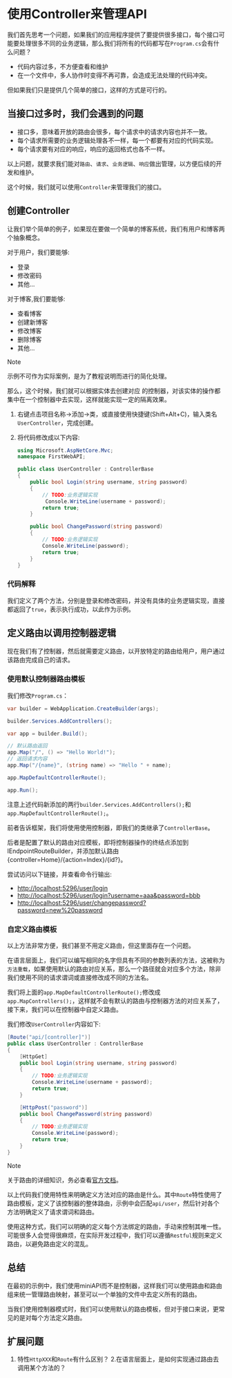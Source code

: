# 使用Controller来管理API

我们首先思考一个问题，如果我们的应用程序提供了要提供很多接口，每个接口可能要处理很多不同的业务逻辑，那么我们将所有的代码都写在`Program.cs`会有什么问题？

- 代码内容过多，不方便查看和维护
- 在一个文件中，多人协作时变得不再可靠，会造成无法处理的代码冲突。

但如果我们只是提供几个简单的接口，这样的方式是可行的。

## 当接口过多时，我们会遇到的问题

- 接口多，意味着开放的路由会很多，每个请求中的请求内容也并不一致。
- 每个请求所需要的业务逻辑处理各不一样，每一个都要有对应的代码实现。
- 每个请求要有对应的响应，响应的返回格式也各不一样。

以上问题，就要求我们能对`路由`、`请求`、`业务逻辑`、`响应`做出管理，以方便后续的开发和维护。

这个时候，我们就可以使用`Controller`来管理我们的接口。

## 创建Controller

让我们举个简单的例子，如果现在要做一个简单的博客系统，我们有用户和博客两个抽象概念。

对于用户，我们要能够:

- 登录
- 修改密码
- 其他...

对于博客,我们要能够:

- 查看博客
- 创建新博客
- 修改博客
- 删除博客
- 其他...

> [!NOTE]
> 示例不可作为实际案例，是为了教程说明而进行的简化处理。

那么，这个时候，我们就可以根据实体去创建对应 的控制器，对该实体的操作都集中在一个控制器中去实现，这样就能实现一定的隔离效果。

1. 右键点击项目名称->添加->类，或直接使用快捷键(Shift+Alt+C)，输入类名`UserController`，完成创建。
2. 将代码修改成以下内容:

    ```csharp
    using Microsoft.AspNetCore.Mvc;
    namespace FirstWebAPI;

    public class UserController : ControllerBase
    {
        public bool Login(string username, string password)
        {
            // TODO:业务逻辑实现
             Console.WriteLine(username + password);
            return true;
        }

        public bool ChangePassword(string password)
        {
            // TODO:业务逻辑实现
            Console.WriteLine(password);
            return true;
        }
    }
    ```

### 代码解释

我们定义了两个方法，分别是登录和修改密码，并没有具体的业务逻辑实现，直接都返回了`true`，表示执行成功，以此作为示例。

## 定义路由以调用控制器逻辑

现在我们有了控制器，然后就需要定义路由，以开放特定的路由给用户，用户通过该路由完成自己的请求。

### 使用默认控制器路由模板

我们修改`Program.cs`：

```csharp
var builder = WebApplication.CreateBuilder(args);

builder.Services.AddControllers();

var app = builder.Build();

// 默认路由返回
app.Map("/", () => "Hello World!");
// 返回请求内容
app.Map("/{name}", (string name) => "Hello " + name);

app.MapDefaultControllerRoute();

app.Run();

```

注意上述代码新添加的两行`builder.Services.AddControllers();`和`app.MapDefaultControllerRoute();`。

前者告诉框架，我们将使用使用控制器，即我们的类继承了`ControllerBase`。

后者是配置了默认的路由对应模板，即将控制器操作的终结点添加到 IEndpointRouteBuilder，并添加默认路由 {controller=Home}/{action=Index}/{id?}。

尝试访问以下链接，并查看命令行输出:

- <http://localhost:5296/user/login>
- <http://localhost:5296/user/login?username=aaa&password=bbb>
- <http://localhost:5296/user/changepassword?password=new%20password>

### 自定义路由模板

以上方法非常方便，我们甚至不用定义路由，但这里面存在一个问题。

在语言层面上，我们可以编写相同的名字但具有不同的参数列表的方法，这被称为`方法重载`，如果使用默认的路由对应关系，那么一个路径就会对应多个方法，除非我们使用不同的请求谓词或直接修改成不同的方法名。

我们将上面的`app.MapDefaultControllerRoute();`修改成`app.MapControllers();`，这样就不会有默认的路由与控制器方法的对应关系了，接下来，我们可以在控制器中自定义路由。

我们修改`UserController`内容如下:

```csharp
[Route("api/[controller]")]
public class UserController : ControllerBase
{
    [HttpGet]
    public bool Login(string username, string password)
    {
        // TODO:业务逻辑实现
        Console.WriteLine(username + password);
        return true;
    }

    [HttpPost("password")]
    public bool ChangePassword(string password)
    {
        // TODO:业务逻辑实现
        Console.WriteLine(password);
        return true;
    }
}
```

> [!NOTE]
> 关于路由的详细知识，务必查看[官方文档](https://learn.microsoft.com/zh-cn/aspnet/core/mvc/controllers/routing?view=aspnetcore-8.0)。

以上代码我们使用特性来明确定义方法对应的路由是什么。其中`Route`特性使用了路由模板，定义了该控制器的整体路由，示例中会匹配`api/user`，然后针对各个方法明确定义了请求谓词和路由。

使用这种方式，我们可以明确的定义每个方法绑定的路由，手动来控制其唯一性。可能很多人会觉得很麻烦，在实际开发过程中，我们可以遵循`Restful`规则来定义路由，以避免路由定义的混乱。

## 总结

在最初的示例中，我们使用miniAPI而不是控制器，这样我们可以使用路由和路由组来统一管理路由映射，甚至可以一个单独的文件中去定义所有的路由。

当我们使用控制器模式时，我们可以使用默认的路由模板，但对于接口来说，更常见的是对每个方法定义路由。

## 扩展问题

1. 特性`HttpXXX`和`Route`有什么区别？
2.在语言层面上，是如何实现通过路由去调用某个方法的？
